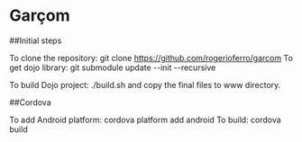 Garçom
======

##Initial steps

To clone the repository: git clone https://github.com/rogerioferro/garcom
To get dojo library: git submodule update --init --recursive

To build Dojo project: ./build.sh and copy the final files to www directory.

##Cordova

To add Android platform: cordova platform add android
To build: cordova build


